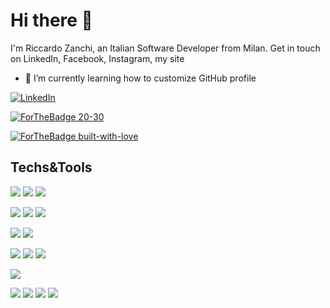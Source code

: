 # Hi there 👋

I'm Riccardo Zanchi, an Italian Software Developer from Milan. Get in touch on LinkedIn, Facebook, Instagram, my site

- 🌱 I’m currently learning how to customize GitHub profile

[![LinkedIn][3.2]][3]

[![ForTheBadge 20-30](http://ForTheBadge.com/images/badges/ages-30-40.svg)](http://ForTheBadge.com)

[![ForTheBadge built-with-love](http://ForTheBadge.com/images/badges/built-with-love.svg)](https://GitHub.com/Naereen/)




[3.2]: https://imgur.com/gallery/HT2w1


[3]: https://linkedin.com

## Techs&Tools
<!-- Operating Systems -->
![](https://img.shields.io/badge/OS-Win10-informational?style=plastic&logo=microsoft)
![](https://img.shields.io/badge/OS-10.11%20El%20Capitain-informational?style=plastic&logo=Apple&logoColor=white)
![](https://img.shields.io/badge/OS-Debian-informational?style=plastic&logo=Debian)


![](https://img.shields.io/badge/OS-Win10-blueviolet?style=plastic&logo=microsoft)
![](https://img.shields.io/badge/OS-10.11%20El%20Capitain-brightgreen?style=plastic&logo=Apple)
![](https://img.shields.io/badge/OS-Debian-green?style=plastic&logo=Debian)

<!-- Editors -->
![](https://img.shields.io/badge/Editor-IntelliJ%20IDEA-yellowgreen?style=plastic&logo=IntelliJ%20IDEA)
![](https://img.shields.io/badge/Editor-VSCode-yellow?style=plastic&logo=visual%20studio%20code)

<!-- Programming Languages -->
![](https://img.shields.io/badge/Code-Java-orange?style=plastic&logo=Java)
![](https://img.shields.io/badge/Code-JavaScript-red?style=plastic&logo=JavaScript)
![](https://img.shields.io/badge/Code-TypeScript-blue?style=plastic&logo=TypeScript)

<!-- Shells -->
![](https://img.shields.io/badge/Shell-Bash-lightgrey?style=plastic&logo=gnu%20bash)

<!-- Databases -->
![](https://img.shields.io/badge/DB-Oracle-success?style=plastic&logo=oracle)
![](https://img.shields.io/badge/DB-MySQL-important?style=plastic&logo=mysql)
![](https://img.shields.io/badge/DB-PostgreSQL-critical?style=plastic&logo=PostgreSQL)
![](https://img.shields.io/badge/DB-MSSQL-informational?style=plastic&logo=microsoft%20sql%20server)



<!--
**zankyr/zankyr** is a ✨ _special_ ✨ repository because its `README.md` (this file) appears on your GitHub profile.

Here are some ideas to get you started:

- 🔭 I’m currently working on ...
- 🌱 I’m currently learning ...
- 💬 Ask me about ...
- 📫 How to reach me: ...
- ⚡ Fun fact: ...
-->
